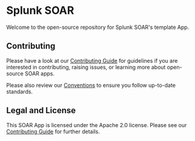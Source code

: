 # Splunk SOAR

Welcome to the open-source repository for Splunk SOAR's template App.

## Contributing

Please have a look at our [Contributing Guide](https://github.com/Splunk-SOAR-Apps/.github/blob/main/.github/CONTRIBUTING.md) for guidelines if you are interested in contributing, raising issues, or learning more about open-source SOAR apps.

Please also review our [Conventions](https://github.com/Splunk-SOAR-Apps/.github/blob/main/.github/CONTRIBUTING.md) to ensure you follow up-to-date standards.

## Legal and License

This SOAR App is licensed under the Apache 2.0 license. Please see our [Contributing Guide](https://github.com/Splunk-SOAR-Apps/.github/blob/main/.github/CONTRIBUTING.md#legal-notice) for further details.
